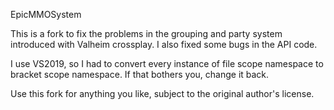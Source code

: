 ﻿EpicMMOSystem

This is a fork to fix the problems in the grouping and party system introduced with Valheim crossplay.  I also fixed some bugs in the API code.  

I use VS2019, so I had to convert every instance of file scope namespace to bracket scope namespace.  If that bothers you, change it back.

Use this fork for anything you like, subject to the original author's license.


